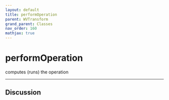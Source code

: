 ```yaml
---
layout: default
title: performOperation
parent: WVTransform
grand_parent: Classes
nav_order: 160
mathjax: true
---
```


#  performOperation

computes (runs) the operation


---

## Discussion

  
